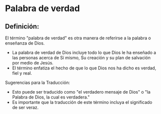 # Palabra de verdad

## Definición: 

El término "palabra de verdad" es otra manera de referirse a la palabra o enseñanza de Dios.

* La palabra de verdad de Dios incluye todo lo que Dios le ha enseñado a las personas acerca de Sí mismo, Su creación y su plan de salvación por medio de Jesús.
* El término enfatiza el hecho de que lo que Dios nos ha dicho es verdad, fiel y real.

Sugerencias para la Traducción:

* Esto puede ser traducido como "el verdadero mensaje de Dios" o "la Palabra de Dios, la cual es verdadera."
* Es importante que la traducción de este término incluya el significado de ser veraz.


